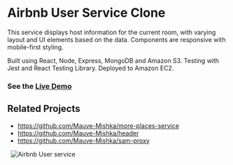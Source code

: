 # Airbnb User Service Clone

This service displays host information for the current room, with varying layout and UI elements based on the data. Components are responsive with mobile-first styling. 

Built using React, Node, Express, MongoDB and Amazon S3. Testing with Jest and React Testing Library. Deployed to Amazon EC2.

### See the [Live Demo](http://ec2-44-241-38-228.us-west-2.compute.amazonaws.com:5000/rooms/100/)

## Related Projects

  - https://github.com/Mauve-Mishka/more-places-service
  - https://github.com/Mauve-Mishka/header
  - https://github.com/Mauve-Mishka/sam-proxy

 
![Airbnb User service](https://fec-gnocchi-user-profile.s3-us-west-2.amazonaws.com/airbnb-user.png)
